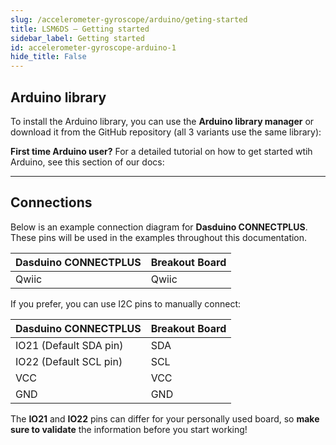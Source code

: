 ```yaml
---
slug: /accelerometer-gyroscope/arduino/geting-started 
title: LSM6DS – Getting started
sidebar_label: Getting started
id: accelerometer-gyroscope-arduino-1 
hide_title: False
---
```


## Arduino library

To install the Arduino library, you can use the **Arduino library manager** or download it from the GitHub repository (all 3 variants use the same library):
<QuickLink  
  title="Accelerometer & Gyroscope LSM6DS 6-DOF breakout Arduino library"  
  description="Soldered-LSM6DS3-Arduino-Library"  
  url="https://github.com/SolderedElectronics/Soldered-LSM6DS3-Arduino-Library"  
/>  


<InfoBox>

**First time Arduino user?** For a detailed tutorial on how to get started wtih Arduino, see this section of our docs:

<QuickLink  
  title="Getting started with Arduino"  
  description="A full, comprehensive tutorial on how to fully set up and upload code for the first time on an Arduino board, from scratch!"  
  url="#"  
/>  

</InfoBox>

---

## Connections

Below is an example connection diagram for **Dasduino CONNECTPLUS**. These pins will be used in the examples throughout this documentation.

| **Dasduino CONNECTPLUS** | **Breakout Board** |
| ------------------------ | ------------------ |
| Qwiic                    | Qwiic              |

<InfoBox>

If you prefer, you can use I2C pins to manually connect:

| **Dasduino CONNECTPLUS** | **Breakout Board** |
| ------------------------ | ------------------ |
| IO21 (Default SDA pin)   | SDA                |
| IO22 (Default SCL pin)   | SCL                |
| VCC                      | VCC                |
| GND                      | GND                |

</InfoBox>

<WarningBox> The **IO21** and **IO22** pins can differ for your personally used board, so **make sure to validate** the information before you start working!</WarningBox>